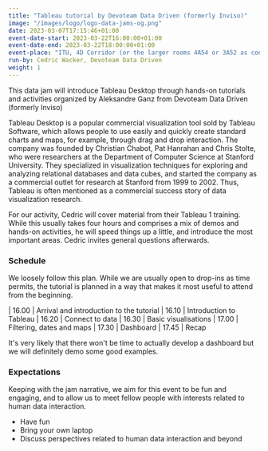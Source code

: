 ```yaml
---
title: "Tableau tutorial by Devoteam Data Driven (formerly Inviso)"
image: "/images/logo/logo-data-jams-og.png"
date: 2023-03-07T17:15:46+01:00
event-date-start: 2023-03-22T16:00:00+01:00
event-date-end: 2023-03-22T18:00:00+01:00
event-place: "ITU, 4D Corridor (or the larger rooms 4A54 or 3A52 as contingency)"
run-by: Cedric Wacker, Devoteam Data Driven
weight: 1
---
```


This data jam will introduce Tableau Desktop through hands-on tutorials and activities organized by Aleksandre Ganz from Devoteam Data Driven (formerly Inviso)

Tableau Desktop is a popular commercial visualization tool sold by Tableau Software, which allows people to use easily and quickly create standard charts and maps, for example, through drag and drop interaction. The company was founded by Christian Chabot, Pat Hanrahan and Chris Stolte, who were researchers at the Department of Computer Science at Stanford University. They specialized in visualization techniques for exploring and analyzing relational databases and data cubes, and started the company as a commercial outlet for research at Stanford from 1999 to 2002. Thus, Tableau is often mentioned as a commercial success story of data visualization research.

For our activity, Cedric will cover material from their Tableau 1 training. While this usually takes four hours and comprises a mix of demos and hands-on activities, he will speed things up a little, and introduce the most important areas. Cedric invites general questions afterwards.

### Schedule 

We loosely follow this plan. While we are usually open to drop-ins as time permits, the tutorial is planned in a way that makes it most useful to attend from the beginning.  

| 16.00 | Arrival and introduction to the tutorial 
| 16.10 | Introduction to Tableau 
| 16.20 | Connect to data 
| 16.30 | Basic visualisations 
| 17.00 | Filtering, dates and maps 
| 17.30 | Dashboard
| 17.45 | Recap 

It's very likely that there won't be time to actually develop a dashboard but we will definitely demo some good examples. 

### Expectations

Keeping with the jam narrative, we aim for this event to be fun and engaging, and to allow us to meet fellow people with interests related to human data interaction.

* Have fun 
* Bring your own laptop 
* Discuss perspectives related to human data interaction and beyond 

